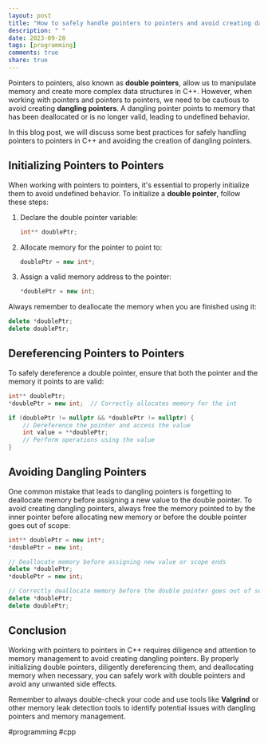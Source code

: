 ```yaml
---
layout: post
title: "How to safely handle pointers to pointers and avoid creating dangling pointers in C++"
description: " "
date: 2023-09-28
tags: [programming]
comments: true
share: true
---
```


Pointers to pointers, also known as **double pointers**, allow us to manipulate memory and create more complex data structures in C++. However, when working with pointers and pointers to pointers, we need to be cautious to avoid creating **dangling pointers**. A dangling pointer points to memory that has been deallocated or is no longer valid, leading to undefined behavior.

In this blog post, we will discuss some best practices for safely handling pointers to pointers in C++ and avoiding the creation of dangling pointers.

## Initializing Pointers to Pointers

When working with pointers to pointers, it's essential to properly initialize them to avoid undefined behavior. To initialize a **double pointer**, follow these steps:

1. Declare the double pointer variable:
   ```cpp
   int** doublePtr;
   ```

2. Allocate memory for the pointer to point to:
   ```cpp
   doublePtr = new int*;
   ```

3. Assign a valid memory address to the pointer:
   ```cpp
   *doublePtr = new int;
   ```

Always remember to deallocate the memory when you are finished using it:
```cpp
delete *doublePtr;
delete doublePtr;
```

## Dereferencing Pointers to Pointers

To safely dereference a double pointer, ensure that both the pointer and the memory it points to are valid:

```cpp
int** doublePtr;
*doublePtr = new int;  // Correctly allocates memory for the int

if (doublePtr != nullptr && *doublePtr != nullptr) {
    // Dereference the pointer and access the value
    int value = **doublePtr;
    // Perform operations using the value
}
```

## Avoiding Dangling Pointers

One common mistake that leads to dangling pointers is forgetting to deallocate memory before assigning a new value to the double pointer. To avoid creating dangling pointers, always free the memory pointed to by the inner pointer before allocating new memory or before the double pointer goes out of scope:

```cpp
int** doublePtr = new int*;
*doublePtr = new int;

// Deallocate memory before assigning new value or scope ends
delete *doublePtr;
*doublePtr = new int;

// Correctly deallocate memory before the double pointer goes out of scope
delete *doublePtr;
delete doublePtr;
```

## Conclusion

Working with pointers to pointers in C++ requires diligence and attention to memory management to avoid creating dangling pointers. By properly initializing double pointers, diligently dereferencing them, and deallocating memory when necessary, you can safely work with double pointers and avoid any unwanted side effects.

Remember to always double-check your code and use tools like **Valgrind** or other memory leak detection tools to identify potential issues with dangling pointers and memory management.

#programming #cpp